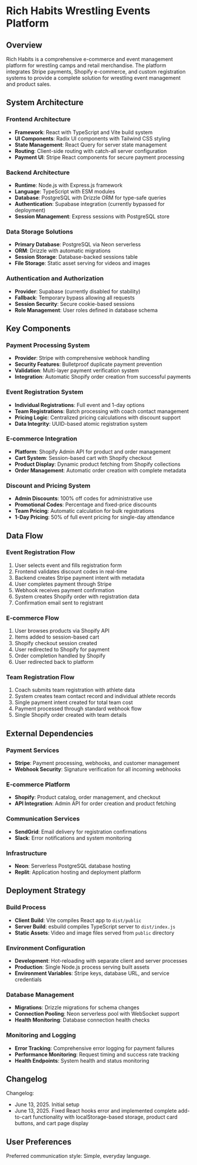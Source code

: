 # Rich Habits Wrestling Events Platform

## Overview

Rich Habits is a comprehensive e-commerce and event management platform for wrestling camps and retail merchandise. The platform integrates Stripe payments, Shopify e-commerce, and custom registration systems to provide a complete solution for wrestling event management and product sales.

## System Architecture

### Frontend Architecture
- **Framework**: React with TypeScript and Vite build system
- **UI Components**: Radix UI components with Tailwind CSS styling
- **State Management**: React Query for server state management
- **Routing**: Client-side routing with catch-all server configuration
- **Payment UI**: Stripe React components for secure payment processing

### Backend Architecture
- **Runtime**: Node.js with Express.js framework
- **Language**: TypeScript with ESM modules
- **Database**: PostgreSQL with Drizzle ORM for type-safe queries
- **Authentication**: Supabase integration (currently bypassed for deployment)
- **Session Management**: Express sessions with PostgreSQL store

### Data Storage Solutions
- **Primary Database**: PostgreSQL via Neon serverless
- **ORM**: Drizzle with automatic migrations
- **Session Storage**: Database-backed sessions table
- **File Storage**: Static asset serving for videos and images

### Authentication and Authorization
- **Provider**: Supabase (currently disabled for stability)
- **Fallback**: Temporary bypass allowing all requests
- **Session Security**: Secure cookie-based sessions
- **Role Management**: User roles defined in database schema

## Key Components

### Payment Processing System
- **Provider**: Stripe with comprehensive webhook handling
- **Security Features**: Bulletproof duplicate payment prevention
- **Validation**: Multi-layer payment verification system
- **Integration**: Automatic Shopify order creation from successful payments

### Event Registration System
- **Individual Registrations**: Full event and 1-day options
- **Team Registrations**: Batch processing with coach contact management
- **Pricing Logic**: Centralized pricing calculations with discount support
- **Data Integrity**: UUID-based atomic registration system

### E-commerce Integration
- **Platform**: Shopify Admin API for product and order management
- **Cart System**: Session-based cart with Shopify checkout
- **Product Display**: Dynamic product fetching from Shopify collections
- **Order Management**: Automatic order creation with complete metadata

### Discount and Pricing System
- **Admin Discounts**: 100% off codes for administrative use
- **Promotional Codes**: Percentage and fixed-price discounts
- **Team Pricing**: Automatic calculation for bulk registrations
- **1-Day Pricing**: 50% of full event pricing for single-day attendance

## Data Flow

### Event Registration Flow
1. User selects event and fills registration form
2. Frontend validates discount codes in real-time
3. Backend creates Stripe payment intent with metadata
4. User completes payment through Stripe
5. Webhook receives payment confirmation
6. System creates Shopify order with registration data
7. Confirmation email sent to registrant

### E-commerce Flow
1. User browses products via Shopify API
2. Items added to session-based cart
3. Shopify checkout session created
4. User redirected to Shopify for payment
5. Order completion handled by Shopify
6. User redirected back to platform

### Team Registration Flow
1. Coach submits team registration with athlete data
2. System creates team contact record and individual athlete records
3. Single payment intent created for total team cost
4. Payment processed through standard webhook flow
5. Single Shopify order created with team details

## External Dependencies

### Payment Services
- **Stripe**: Payment processing, webhooks, and customer management
- **Webhook Security**: Signature verification for all incoming webhooks

### E-commerce Platform
- **Shopify**: Product catalog, order management, and checkout
- **API Integration**: Admin API for order creation and product fetching

### Communication Services
- **SendGrid**: Email delivery for registration confirmations
- **Slack**: Error notifications and system monitoring

### Infrastructure
- **Neon**: Serverless PostgreSQL database hosting
- **Replit**: Application hosting and deployment platform

## Deployment Strategy

### Build Process
- **Client Build**: Vite compiles React app to `dist/public`
- **Server Build**: esbuild compiles TypeScript server to `dist/index.js`
- **Static Assets**: Video and image files served from `public` directory

### Environment Configuration
- **Development**: Hot-reloading with separate client and server processes
- **Production**: Single Node.js process serving built assets
- **Environment Variables**: Stripe keys, database URL, and service credentials

### Database Management
- **Migrations**: Drizzle migrations for schema changes
- **Connection Pooling**: Neon serverless pool with WebSocket support
- **Health Monitoring**: Database connection health checks

### Monitoring and Logging
- **Error Tracking**: Comprehensive error logging for payment failures
- **Performance Monitoring**: Request timing and success rate tracking
- **Health Endpoints**: System health and status monitoring

## Changelog

Changelog:
- June 13, 2025. Initial setup
- June 13, 2025. Fixed React hooks error and implemented complete add-to-cart functionality with localStorage-based storage, product card buttons, and cart page display

## User Preferences

Preferred communication style: Simple, everyday language.